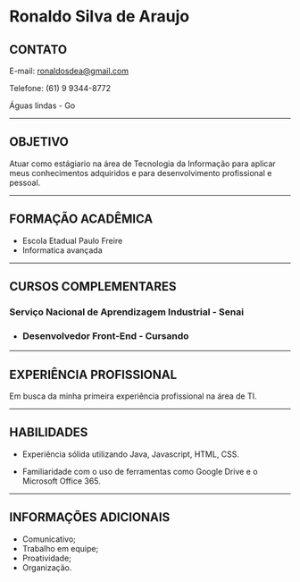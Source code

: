# Ronaldo Silva de Araujo

## CONTATO 

E-mail: ronaldosdea@gmail.com

Telefone: (61) 9 9344-8772

Águas lindas - Go

---

## OBJETIVO

Atuar como estágiario na área de Tecnologia da Informação para aplicar meus conhecimentos adquiridos e para desenvolvimento profissional e pessoal.

---

## FORMAÇÃO ACADÊMICA

- Escola Etadual Paulo Freire
- Informatica avançada


---
## CURSOS COMPLEMENTARES

### Serviço Nacional de Aprendizagem Industrial - Senai
- ### **Desenvolvedor Front-End - Cursando**

----
## EXPERIÊNCIA PROFISSIONAL

Em busca da minha primeira experiência profissional na área de TI.

---
## HABILIDADES

- Experiência sólida utilizando Java, Javascript, HTML, CSS.

- Familiaridade com o uso de ferramentas como Google Drive e o Microsoft Office 365.


---
## INFORMAÇÕES ADICIONAIS
- Comunicativo;
- Trabalho em equipe;
- Proatividade;
- Organização.








